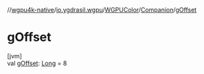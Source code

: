 //[wgpu4k-native](../../../../index.md)/[io.ygdrasil.wgpu](../../index.md)/[WGPUColor](../index.md)/[Companion](index.md)/[gOffset](g-offset.md)

# gOffset

[jvm]\
val [gOffset](g-offset.md): [Long](https://kotlinlang.org/api/core/kotlin-stdlib/kotlin/-long/index.html) = 8